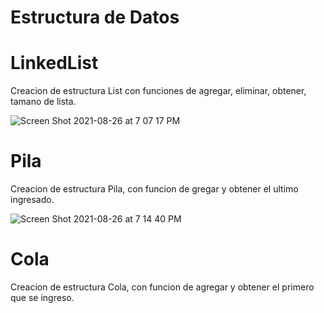 # Estructura de Datos

# LinkedList 
Creacion de estructura List con funciones de agregar, eliminar, obtener, tamano de lista.

![Screen Shot 2021-08-26 at 7 07 17 PM](https://user-images.githubusercontent.com/62443757/131055497-ba8fc536-5ec2-4828-88cf-23e76bd9ef51.png)

# Pila

Creacion de estructura Pila, con funcion de gregar y obtener el ultimo ingresado.

![Screen Shot 2021-08-26 at 7 14 40 PM](https://user-images.githubusercontent.com/62443757/131055996-dc896e84-e875-4a0f-a193-93a1a4d17dd7.png)

# Cola

Creacion de estructura Cola, con funcion de agregar y obtener el primero que se ingreso.
